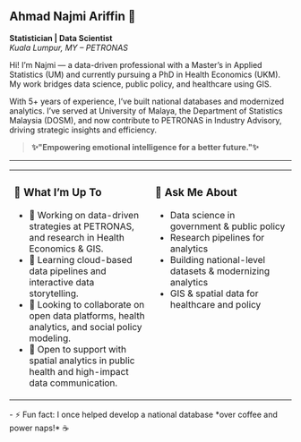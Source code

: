 ## Ahmad Najmi Ariffin 👋  
**Statistician | Data Scientist**  
*Kuala Lumpur, MY – PETRONAS*

Hi! I’m Najmi — a data-driven professional with a Master’s in Applied Statistics (UM) and currently pursuing a PhD in Health Economics (UKM). My work bridges data science, public policy, and healthcare using GIS.

With 5+ years of experience, I’ve built national databases and modernized analytics. I’ve served at University of Malaya, the Department of Statistics Malaysia (DOSM), and now contribute to PETRONAS in Industry Advisory, driving strategic insights and efficiency.

> **✨"Empowering emotional intelligence for a better future."✨**

---
<table>
  <tr>
    <td valign="top" width="50%">

<h3>🚀 What I’m Up To</h3>

<ul>
  <li>🔭 Working on data-driven strategies at PETRONAS, and research in Health Economics & GIS.</li>
  <li>🌱 Learning cloud-based data pipelines and interactive data storytelling.</li>
  <li>👯 Looking to collaborate on open data platforms, health analytics, and social policy modeling.</li>
  <li>🤔 Open to support with spatial analytics in public health and high-impact data communication.</li>
</ul>

</td>
<td valign="top" width="50%">

<h3>💬 Ask Me About</h3>

<ul>
  <li>Data science in government & public policy</li>
  <li>Research pipelines for analytics</li>
  <li>Building national-level datasets & modernizing analytics</li>
  <li>GIS & spatial data for healthcare and policy</li>
</ul>

</td>
</tr>
</table>
- ⚡ Fun fact: I once helped develop a national database *over coffee and power naps!* ☕


